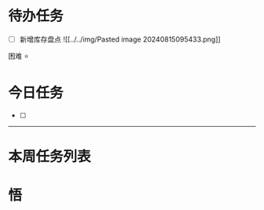 # 待办任务
- [ ] 新增库存盘点
![[../../img/Pasted image 20240815095433.png]]

困难
⭐

# 今日任务
- [ ] 




------
# 本周任务列表



# 悟